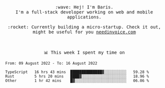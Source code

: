 <p align="center">
  <br><br>
  <samp>
    :wave: Hej! I'm Baris.
    <br>I'm a full-stack developer working on web and mobile applications.
       <br><br>:rocket: Currently building a micro-startup. Check it out, might be useful for you <a href="https://needinvoice.com/" target="_blank">needinvoice.com</a>

  </samp>
 <br><br><br>
</p>
<p align=center><samp>📊  This week I spent my time on</samp></p>


<!--START_SECTION:waka-->

```text
From: 09 August 2022 - To: 16 August 2022

TypeScript   16 hrs 43 mins  ██████████████▓░░░░░░░░░░   59.28 %
Rust         5 hrs 20 mins   ████▓░░░░░░░░░░░░░░░░░░░░   18.96 %
Other        1 hr 42 mins    █▓░░░░░░░░░░░░░░░░░░░░░░░   06.06 %
```

<!--END_SECTION:waka-->


